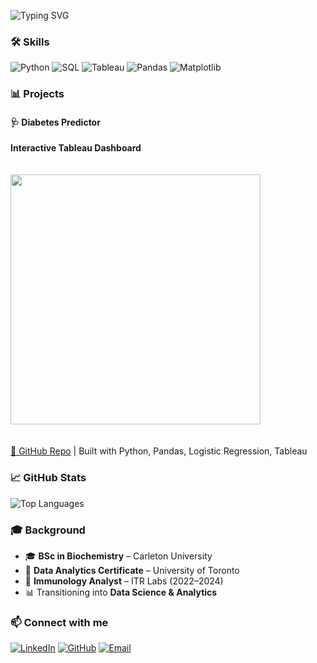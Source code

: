 ![Typing SVG](https://readme-typing-svg.herokuapp.com?font=Fira+Code&pause=1000&color=00F700&width=460&lines=Yiheng+Sun;Python+%7C+SQL+%7C+Tableau;Biochemistry+background;Data+Analytical+Certificated)

### 🛠️ Skills
![Python](https://img.shields.io/badge/Python-3776AB?logo=python&logoColor=white)
![SQL](https://img.shields.io/badge/SQL-025E8C?logo=postgresql&logoColor=white)
![Tableau](https://img.shields.io/badge/Tableau-E97627?logo=tableau&logoColor=white)
![Pandas](https://img.shields.io/badge/Pandas-150458?logo=pandas&logoColor=white)
![Matplotlib](https://img.shields.io/badge/Matplotlib-11557c?logo=plotly&logoColor=white)

### 📊 Projects

#### 🩺 Diabetes Predictor  
**Interactive Tableau Dashboard**  
<br>  
<a href="https://public.tableau.com/app/profile/yiheng.sun/viz/diabetes_17406445784920/Story1">
  <img src="https://public.tableau.com/static/images/di/diabetes_17406445784920/Story1/1.png" width="400">
</a>  
<br>  
[🔗 GitHub Repo](https://github.com/AidanDavid/DiabetesPredictor) | Built with Python, Pandas, Logistic Regression, Tableau  

### 📈 GitHub Stats
![Top Languages](https://github-readme-stats.vercel.app/api/top-langs/?username=Sait0uAsuka&layout=compact&theme=tokyonight)

### 🎓 Background
- 🎓 **BSc in Biochemistry** – Carleton University  
- 📜 **Data Analytics Certificate** – University of Toronto  
- 🔬 **Immunology Analyst** – ITR Labs (2022–2024)  
- 📊 Transitioning into **Data Science & Analytics**  

### 📫 Connect with me
[![LinkedIn](https://img.shields.io/badge/LinkedIn-0A66C2?logo=linkedin&logoColor=white)](https://www.linkedin.com/in/ian-sun-78655820a/)
[![GitHub](https://img.shields.io/badge/GitHub-181717?logo=github&logoColor=white)](https://github.com/Sait0uAsuka)
[![Email](https://img.shields.io/badge/Email-iansun0825%40gmail.com-red)](mailto:iansun0825@gmail.com)

<!---
Sait0uAsuka/Sait0uAsuka is a ✨ special ✨ repository because its `README.md` (this file) appears on your GitHub profile.
You can click the Preview link to take a look at your changes.
--->
